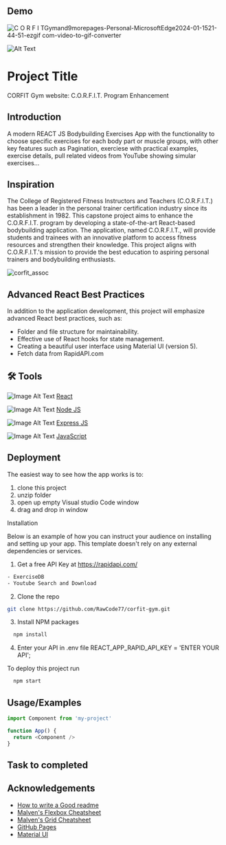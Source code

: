 
## Demo

![C O R F I TGymand9morepages-Personal-MicrosoftEdge2024-01-1521-44-51-ezgif com-video-to-gif-converter](https://github.com/RawCode77/corfit-gym/assets/124092089/21aa194b-aa8c-4085-863b-870ba799f7c8)

![Alt Text](C.O.R.F.I.TGymand9morepages-Personal-MicrosoftEdge2024-01-1521-44-51-ezgif.com-video-to-gif-converter.gif)
# Project Title

CORFIT Gym website: C.O.R.F.I.T. Program Enhancement

## Introduction

A modern REACT JS Bodybuilding Exercises App with the functionality to choose specific exercises for each body part or muscle groups, with other key features such as Pagination, exerciese with practical examples, exercise details, pull related videos from YouTube showing simular exercises...
## Inspiration
The College of Registered Fitness Instructors and Teachers (C.O.R.F.I.T.) has been a leader in the 
personal trainer certification industry since its establishment in 1982. This capstone project aims to 
enhance the C.O.R.F.I.T. program by developing a state-of-the-art React-based bodybuilding application. 
The application, named C.O.R.F.I.T., will provide students and trainees with an innovative platform to 
access fitness resources and strengthen their knowledge. This project aligns with C.O.R.F.I.T.'s mission to 
provide the best education to aspiring personal trainers and bodybuilding enthusiasts.


![corfit_assoc](https://github.com/RawCode77/corfit-gym/assets/124092089/a884e0b9-22df-44a6-80ed-17e067e3e632)

## Advanced React Best Practices


In addition to the application development, this project will emphasize advanced React best practices, such as:
* Folder and file structure for maintainability.
* Effective use of React hooks for state management.
* Creating a beautiful user interface using Material UI (version 5).
* Fetch data from RapidAPI.com


## 🛠 Tools


![Image Alt Text](https://encrypted-tbn0.gstatic.com/images?q=tbn:ANd9GcQa_x77yPK9Kj4Nx87mKoNKmB6jfjbccXz3vQ&usqp=CAU)
[React](https://react.dev/s)

![Image Alt Text](https://encrypted-tbn0.gstatic.com/images?q=tbn:ANd9GcS7o2A3b52ne59URpcyQgHT2bjG3YHb8OeeWg&usqp=CAU)
[Node JS](https://nodejs.org/docs/latest/api/)

![Image Alt Text](https://encrypted-tbn0.gstatic.com/images?q=tbn:ANd9GcTLYqGSn00Wk30ZDoTHIQP9I82JXyXBkIwgMw&usqp=CAU)
[Express  JS](https://expressjs.com/en/guide/routing.html)


![Image Alt Text](https://encrypted-tbn0.gstatic.com/images?q=tbn:ANd9GcTrGXKh8KwL-ZbJhQ5P2-vA8WYPkAvucKvQGw&usqp=CAU)
[JavaScript](https://www.w3schools.com/js/)




## Deployment

The easiest way to see how the app works is to:

1. clone this project
2. unzip folder
3. open up empty Visual studio Code window
4. drag and drop in window

Installation

Below is an example of how you can instruct your audience on installing and setting up your app. This template doesn't rely on any external dependencies or services.

1. Get a free API Key at https://rapidapi.com/

```bash
- ExerciseDB
- Youtube Search and Download
```

2. Clone the repo

```bash
git clone https://github.com/RawCode77/corfit-gym.git
```
3. Install NPM packages

```bash
  npm install
```
4. Enter your API in .env file
REACT_APP_RAPID_API_KEY = 'ENTER YOUR API';

To deploy this project run

```bash
  npm start
```


## Usage/Examples

```javascript
import Component from 'my-project'

function App() {
  return <Component />
}
```


## Task to completed




      
## Acknowledgements

 - [How to write a Good readme](https://bulldogjob.com/news/449-how-to-write-a-good-readme-for-your-github-project)
 - [Malven's Flexbox Cheatsheet](https://flexbox.malven.co/)
 - [Malven's Grid Cheatsheet](https://grid.malven.co/)
 - [GitHub Pages](https://pages.github.com/)
 - [Material UI](https://mui.com/material-ui/)



